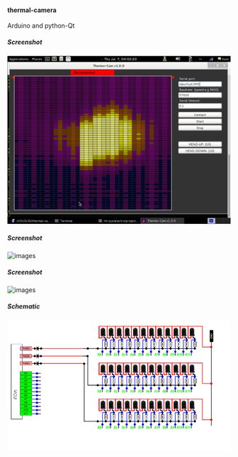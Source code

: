 #### thermal-camera

Arduino and python-Qt

##### Screenshot
![images](screenshoot-001.png)

##### Screenshot
![images](screenshoot-002.png)

##### Screenshot
![images](screenshoot-003.png)

##### Schematic
![images](schematic.png)
